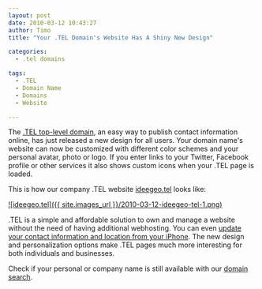 ```yaml
---
layout: post
date: 2010-03-12 10:43:27
author: Timo
title: "Your .TEL Domain's Website Has A Shiny New Design"

categories:
  - .tel domains

tags:
  - .TEL
  - Domain Name
  - Domains
  - Website

---
```


The [.TEL top-level domain](https://iwantmyname.com/domains/tel-domain-name-registration-for-communication), an easy way to publish contact information online, has just released a new design for all users. Your domain name's website can now be customized with different color schemes and your personal avatar, photo or logo. If you enter links to your Twitter, Facebook profile or other services it also shows custom icons when your .TEL page is loaded.

This is how our company .TEL website [ideegeo.tel](http://ideegeo.tel) looks like:

[![ideegeo.tel]({{ site.images_url }}/2010-03-12-ideegeo-tel-1.png)](http://ideegeo.tel)

.TEL is a simple and affordable solution to own and manage a website without the need of having additional webhosting. You can even [update your contact information and location from your iPhone](http://blog.iwantmyname.com/2010/03/mytel-iphone-app-now-integrates-with-domainapp.html). The new design and personalization options make .TEL pages much more interesting for both individuals and businesses.

Check if your personal or company name is still available with our [domain search](https://iwantmyname.com).
